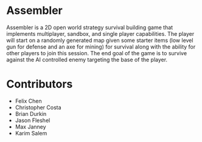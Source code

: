 # Assembler
Assembler is a 2D open world strategy survival building game that implements multiplayer, sandbox, and single player capabilities. The player will start on a randomly generated map given some starter items (low level gun for defense and an axe for mining) for survival along with the ability for other players to join this session. The end goal of the game is to survive against the AI controlled enemy targeting the base of the player. 

# Contributors
* Felix Chen
* Christopher Costa
* Brian Durkin
* Jason Fleshel
* Max Janney
* Karim Salem 
